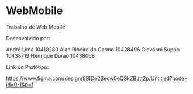 # WebMobile
Trabalho de Web Mobile

Desenvolvido por: 

André Lima 10410280
Alan Ribeiro do Carmo 10428496
Giovanni Suppo 10438719
Henrique Durao 10438068

Link do Protótipo:

https://www.figma.com/design/9BIDe2Secw0eQSkZBJtt2p/Untitled?node-id=0-1&p=f
